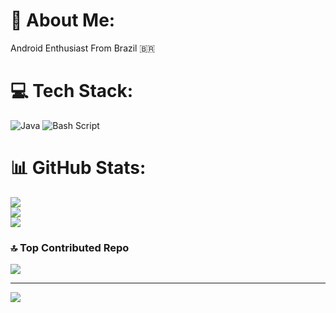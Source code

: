 # 💫 About Me:
Android Enthusiast 
From Brazil :brazil:

# 💻 Tech Stack:
![Java](https://img.shields.io/badge/java-%23ED8B00.svg?style=for-the-badge&logo=openjdk&logoColor=white) ![Bash Script](https://img.shields.io/badge/bash_script-%23121011.svg?style=for-the-badge&logo=gnu-bash&logoColor=white)
# 📊 GitHub Stats:
![](https://github-readme-stats.vercel.app/api?username=Andrey0800770&theme=dark&hide_border=false&include_all_commits=true&count_private=true)<br/>
![](https://github-readme-streak-stats.herokuapp.com/?user=Andrey0800770&theme=dark&hide_border=false)<br/>
![](https://github-readme-stats.vercel.app/api/top-langs/?username=Andrey0800770&theme=dark&hide_border=false&include_all_commits=true&count_private=true&layout=compact)

### 🔝 Top Contributed Repo
![](https://github-contributor-stats.vercel.app/api?username=Andrey0800770&limit=5&theme=dark&combine_all_yearly_contributions=true)

---
[![](https://visitcount.itsvg.in/api?id=Andrey0800770&icon=0&color=12)](https://visitcount.itsvg.in)

<!-- Proudly created with GPRM ( https://gprm.itsvg.in ) -->